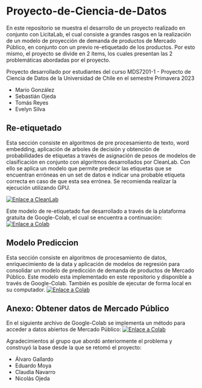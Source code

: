 # Proyecto-de-Ciencia-de-Datos
En este repositorio se muestra el desarrollo de un proyecto realizado en conjunto con LicitaLab, el cual consiste a grandes rasgos en la realización de un modelo de proyección de demanda de productos de Mercado Público, en conjunto con un previo re-etiquetado de los productos. Por esto mismo, el proyecto se divide en 2 ítems, los cuales presentan las 2 problemáticas abordadas por el proyecto.

Proyecto desarrollado por estudiantes del curso MDS7201-1 - Proyecto de Ciencia de Datos de la Universidad de Chile en el semestre Primavera 2023 
- Mario González
- Sebastián Ojeda
- Tomás Reyes
- Evelyn Silva

## Re-etiquetado
Esta sección consiste en algoritmos de pre procesamiento de texto, word embedding, aplicación de arboles de decisión y obtención de probabilidades de etiquetas a través de asignación de pesos de modelos de clasificación en conjunto con algoritmos desarrollados por CleanLab. Con ello se aplica un modelo que permite predecir las etiquetas que se encuentran erróneas en un set de datos e indicar una probable etiqueta correcta en caso de que esta sea errónea. Se recomienda realizar la ejecución utilizando GPU.

[![Enlace a CleanLab](https://img.shields.io/badge/Enlace%20a%20CleanLab-GitHub-brightgreen)](https://github.com/cleanlab)

Este modelo de re-etiquetado fue desarrollado a través de la plataforma gratuita de Google-Colab, el cual se encuentra a continuación:
[![Enlace a Colab](https://colab.research.google.com/assets/colab-badge.svg)](https://colab.research.google.com/drive/1aNSzygCTUA7VJBTdcRC-TYI5oIh8xhRE?usp=sharing)

## **Modelo Prediccion**
Esta sección consiste en algoritmos de procesamiento de datos, enriquecimiento de la data y aplicación de modelos de regresión para consolidar un modelo de predicción de demanda de productos de Mercado Público. Este modelo esta implementado en este repositorio y disponible a través de Google-Colab. También es posible de ejecutar de forma local en su computador.
[![Enlace a Colab](https://colab.research.google.com/assets/colab-badge.svg)](https://colab.research.google.com/drive/1VFAaSApU0c2h2HqolP6in8a4RN6CDmwG?usp=sharing)

## **Anexo: Obtener datos de Mercado Público**
En el siguiente archivo de Google-Colab se implementa un método para acceder a datos abiertos de Mercado Público:
[![Enlace a Colab](https://colab.research.google.com/assets/colab-badge.svg)](https://colab.research.google.com/drive/1U-zNOv1WUcbl6C1FOnCl1eG7GfiBjCHD?usp=sharing)

Agradecimientos al grupo que abordó anteriormente el problema y construyó la base desde la que se retomó el proyecto:
- Álvaro Gallardo
- Eduardo Moya
- Claudia Navarro
- Nicolás Ojeda
